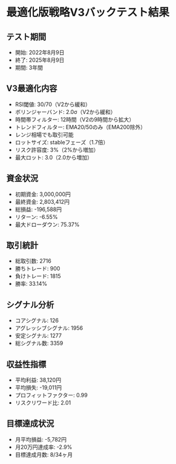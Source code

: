 # 最適化版戦略V3バックテスト結果

## テスト期間
- 開始: 2022年8月9日
- 終了: 2025年8月9日
- 期間: 3年間

## V3最適化内容
- RSI閾値: 30/70（V2から緩和）
- ボリンジャーバンド: 2.0σ（V2から緩和）
- 時間帯フィルター: 12時間（V2の9時間から拡大）
- トレンドフィルター: EMA20/50のみ（EMA200除外）
- レンジ相場でも取引可能
- ロットサイズ: stableフェーズ（1.7倍）
- リスク許容度: 3%（2%から増加）
- 最大ロット: 3.0（2.0から増加）

## 資金状況
- 初期資金: 3,000,000円
- 最終資金: 2,803,412円
- 総損益: -196,588円
- リターン: -6.55%
- 最大ドローダウン: 75.37%

## 取引統計
- 総取引数: 2716
- 勝ちトレード: 900
- 負けトレード: 1815
- 勝率: 33.14%

## シグナル分析
- コアシグナル: 126
- アグレッシブシグナル: 1956
- 安定シグナル: 1277
- 総シグナル数: 3359

## 収益性指標
- 平均利益: 38,120円
- 平均損失: -19,011円
- プロフィットファクター: 0.99
- リスクリワード比: 2.01

## 目標達成状況
- 月平均損益: -5,782円
- 月20万円達成率: -2.9%
- 目標達成月数: 8/34ヶ月
